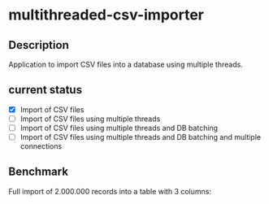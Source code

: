 # multithreaded-csv-importer

## Description
Application to import CSV files into a database using multiple threads.

## current status
- [x] Import of CSV files
- [ ] Import of CSV files using multiple threads
- [ ] Import of CSV files using multiple threads and DB batching
- [ ] Import of CSV files using multiple threads and DB batching and multiple connections

## Benchmark
Full import of 2.000.000 records into a table with 3 columns:
